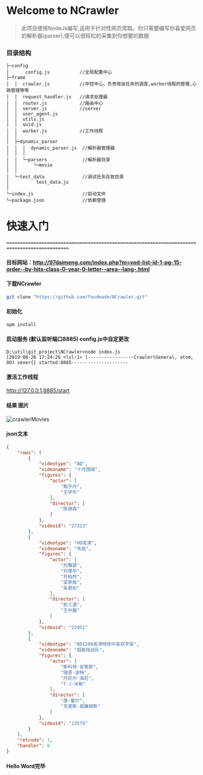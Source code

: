 # Welcome to NCrawler
> 此项目使用NodeJs编写,适用于针对性网页爬取。你只需要编写你喜爱网页的解析器(parser),便可以很轻松的采集到你想要的数据

### 目录结构
```
├─config
│      config.js           //全局配置中心
├─frame 
│  │  crawler.js           //中控中心。负责爬虫任务的调度,worker线程的管理,心跳管理等等  
│  │  request_handler.js   //请求处理器
│  │  router.js            //路由中心
│  │  server.js            //server
│  │  user_agent.js
│  │  utils.js       
│  │  uuid.js
│  │  worker.js            //工作线程
│  │  
│  ├─dynamic_parser
│  │  │  dynamic_parser.js  //解析器管理器
│  │  │  
│  │  └─parsers             //解析器目录
│  │      └─movie
│  │                  
│  └─test_data              //调试任务存放目录
│          test_data.js
│          
└─index.js                  //启动文件
└─package.json              //依赖管理
```

# 快速入门
`=============================================================================================`
#### 目标网站：http://97daimeng.com/index.php?m=vod-list-id-1-pg-15-order--by-hits-class-0-year-0-letter--area--lang-.html 
#### 下载NCrawler
```bash
git clone "https://github.com/foodmade/NCrawler.git"
```
#### 初始化
```
npm install
```
#### 启动服务 (默认监听端口8885) config.js中自定更改
```
D:\util\git_project\NCrawler>node index.js
[2019-08-26 17:24:26 <lvl:1> ]-----------------Crawler(General, atom, OO) sever{} started:8885---------------------
```
#### 激活工作线程 
http://127.0.0.1:8885/start
#### 结果 图片
![crawlerMovies](https://www.xiaomingblog.cn/upload/2019/8/crawlerMovies-9d820bdaf3d242c6a3ec3a932862a922.png)
  
#### json文本
```json
{
    "rows": [
        {
            "videotype": "BD",
            "videoname": "十月围城",
            "figures": {
                "actor": [
                    "甄子丹",
                    "王学圻"
                ],
                "director": [
                    "陈德森"
                ]
            },
            "videoid": "27313"
        },
        {
            "videotype": "HD高清",
            "videoname": "失孤",
            "figures": {
                "actor": [
                    "刘雅瑟",
                    "刘德华",
                    "井柏然",
                    "梁家辉",
                    "吴君如"
                ],
                "director": [
                    "彭三源",
                    "王中磊"
                ]
            },
            "videoid": "25951"
        },
        {
            "videotype": "BD1280高清特效中英双字版",
            "videoname": "超能陆战队",
            "figures": {
                "actor": [
                    "斯科特·安第斯",
                    "瑞恩·波特",
                    "丹尼尔·海尼",
                    "T·J·米勒"
                ],
                "director": [
                    "唐·霍尔",
                    "克里斯·威廉姆斯"
                ]
            },
            "videoid": "23579"
        }
    ],
    "retcode": 1,
    "handler": 0
}
```

#### Hello Word完毕



